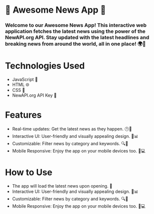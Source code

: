 <h1>🚀 Awesome News App 📰</h1>
<h3>Welcome to our Awesome News App! This interactive web application fetches the latest news using the power of the NewAPI.org API. Stay updated with the latest headlines and breaking news from around the world, all in one place! 🌍📰
</h3>
<h1>Technologies Used</h1>
<ul>
  <li>JavaScript 🔧</li>
  <li>HTML 🌐</li>
  <li>CSS 🎨</li>
  <li>NewAPI.org API Key 🔑</li>
  
</ul>
<h1>Features</h1>
<ul>
  
  <li>Real-time updates: Get the latest news as they happen. 🕒📝</li>
  <li>Interactive UI: User-friendly and visually appealing design. 🎉📊</li>
  <li>Customizable: Filter news by category and keywords. 🔍🔖</li>
  <li>Mobile Responsive: Enjoy the app on your mobile devices too. 📱💻</li>
  
</ul>
<h1>How to Use</h1>
<ul>
  
  <li>The app will load the latest news upon opening. 🔄</li>
  <li>Interactive UI: User-friendly and visually appealing design. 🎉📊</li>
  <li>Customizable: Filter news by category and keywords. 🔍🔖</li>
  <li>Mobile Responsive: Enjoy the app on your mobile devices too. 📱💻</li>
  
</ul>





